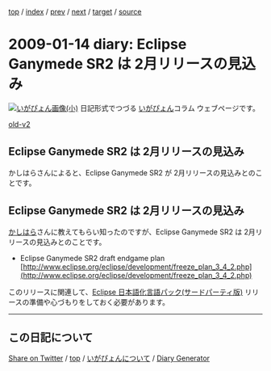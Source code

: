 [top](https://igapyon.github.io/diary/) 
 / [index](https://igapyon.github.io/diary/2009/index.html) 
 / [prev](https://igapyon.github.io/diary/2009/ig090112.html) 
 / [next](https://igapyon.github.io/diary/2009/ig090118.html) 
 / [target](https://igapyon.github.io/diary/2009/ig090114.html) 
 / [source](https://github.com/igapyon/diary/blob/gh-pages/2009/ig090114.html.src.md) 

2009-01-14 diary: Eclipse Ganymede SR2 は 2月リリースの見込み
=====================================================================================================
[![いがぴょん画像(小)](https://igapyon.github.io/diary/images/iga200306s.jpg "いがぴょん")](https://igapyon.github.io/diary/memo/memoigapyon.html) 日記形式でつづる [いがぴょん](https://igapyon.github.io/diary/memo/memoigapyon.html)コラム ウェブページです。

[old-v2](ig090114-orig.html)

## Eclipse Ganymede SR2 は 2月リリースの見込み

かしはらさんによると、Eclipse Ganymede SR2 が 2月リリースの見込みとのことです。


## Eclipse Ganymede SR2 は 2月リリースの見込み

[かしはら](http://d.hatena.ne.jp/cypher256/)さんに教えてもらい知ったのですが、Eclipse Ganymede SR2 は 2月リリースの見込みとのことです。

* Eclipse Ganymede SR2 draft endgame plan
  [http://www.eclipse.org/eclipse/development/freeze_plan_3_4_2.php](http://www.eclipse.org/eclipse/development/freeze_plan_3_4_2.php)

このリリースに関連して、[Eclipse 日本語化言語パック(サードパーティ版)](http://www.igapyon.jp/blanco/nlpack/eclipse/index.html) リリースの準備や心づもりをしておく必要があります。

----------------------------------------------------------------------------------------------------

## この日記について

[Share on Twitter](https://twitter.com/intent/tweet?hashtags=igapyon%2Cdiary%2C%E3%81%84%E3%81%8C%E3%81%B4%E3%82%87%E3%82%93&text=Eclipse+Ganymede+SR2+%E3%81%AF+2%E6%9C%88%E3%83%AA%E3%83%AA%E3%83%BC%E3%82%B9%E3%81%AE%E8%A6%8B%E8%BE%BC%E3%81%BF&url=https%3A%2F%2Figapyon.github.io%2Fdiary%2F2009%2Fig090114.html) / [top](../index.html/) / [いがぴょんについて](https://igapyon.github.io/diary/memo/memoigapyon.html) / [Diary Generator](https://github.com/igapyon/igapyonv3)
